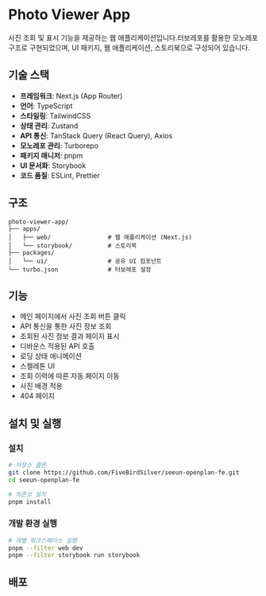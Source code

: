 # Photo Viewer App

사진 조회 및 표시 기능을 제공하는 웹 애플리케이션입니다.터보레포를 활용한 모노레포 구조로 구현되었으며, UI 패키지, 웹 애플리케이션, 스토리북으로 구성되어 있습니다.

## 기술 스택

- **프레임워크**: Next.js (App Router)
- **언어**: TypeScript
- **스타일링**: TailwindCSS
- **상태 관리**: Zustand
- **API 통신**: TanStack Query (React Query), Axios
- **모노레포 관리**: Turborepo
- **패키지 매니저**: pnpm
- **UI 문서화**: Storybook
- **코드 품질**: ESLint, Prettier

## 구조

```
photo-viewer-app/
├── apps/
│   ├── web/                # 웹 애플리케이션 (Next.js)
│   └── storybook/          # 스토리북
├── packages/
│   └── ui/                 # 공유 UI 컴포넌트
└── turbo.json              # 터보레포 설정
```

## 기능

- 메인 페이지에서 사진 조회 버튼 클릭
- API 통신을 통한 사진 정보 조회
- 조회된 사진 정보 결과 페이지 표시
- 디바운스 적용된 API 호출
- 로딩 상태 애니메이션
- 스켈레톤 UI
- 조회 이력에 따른 자동 페이지 이동
- 사진 배경 적용
- 404 페이지

## 설치 및 실행

### 설치

```bash
# 저장소 클론
git clone https://github.com/FiveBirdSilver/seeun-openplan-fe.git
cd seeun-openplan-fe

# 의존성 설치
pnpm install
```

### 개발 환경 실행

```bash
# 개별 워크스페이스 실행
pnpm --filter web dev
pnpm --filter storybook run storybook
```

## 배포
